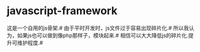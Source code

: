 javascript-framework
====================
这是一个自用的js骨架.#
由于平时开发时，js文件过于容易出现碎片化.#
所以我认为，如果js也可以做到像php那样子，模块起来.#
相信可以大大降低js的碎片化.提升可维护程度.#
